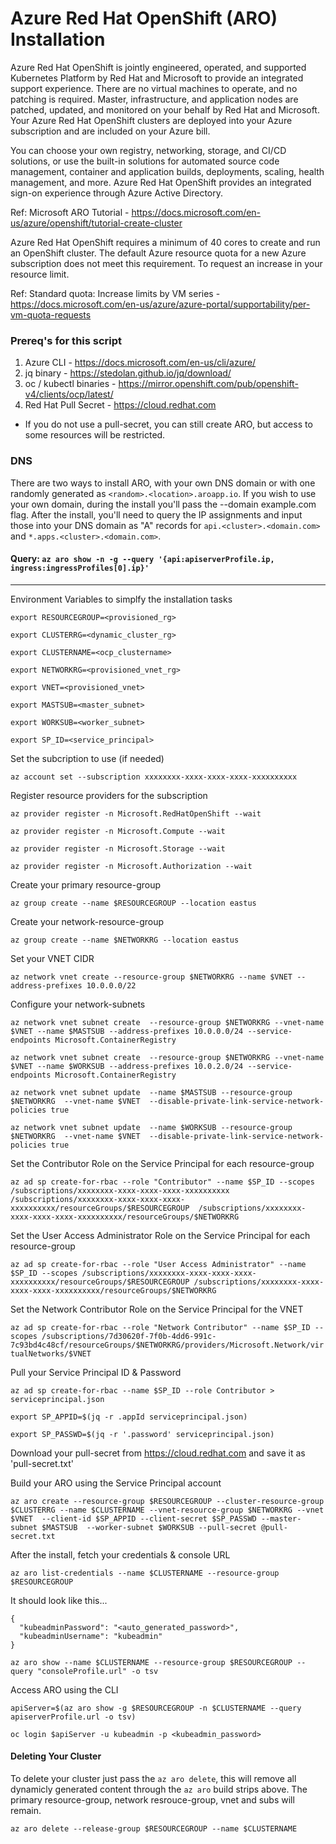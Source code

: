 # Azure Red Hat OpenShift (ARO) Installation
Azure Red Hat OpenShift is jointly engineered, operated, and supported Kubernetes Platform by Red Hat and Microsoft to provide an integrated support experience. There are no virtual machines to operate, and no patching is required. Master, infrastructure, and application nodes are patched, updated, and monitored on your behalf by Red Hat and Microsoft. Your Azure Red Hat OpenShift clusters are deployed into your Azure subscription and are included on your Azure bill.

You can choose your own registry, networking, storage, and CI/CD solutions, or use the built-in solutions for automated source code management, container and application builds, deployments, scaling, health management, and more. Azure Red Hat OpenShift provides an integrated sign-on experience through Azure Active Directory.

Ref: Microsoft ARO Tutorial - https://docs.microsoft.com/en-us/azure/openshift/tutorial-create-cluster

Azure Red Hat OpenShift requires a minimum of 40 cores to create and run an OpenShift cluster. The default Azure resource quota for a new Azure subscription does not meet this requirement. To request an increase in your resource limit.

Ref: Standard quota: Increase limits by VM series - https://docs.microsoft.com/en-us/azure/azure-portal/supportability/per-vm-quota-requests

### Prereq's for this script
1. Azure CLI - https://docs.microsoft.com/en-us/cli/azure/
2. jq binary - https://stedolan.github.io/jq/download/
3. oc / kubectl binaries - https://mirror.openshift.com/pub/openshift-v4/clients/ocp/latest/
4. Red Hat Pull Secret - https://cloud.redhat.com 
* If you do not use a pull-secret, you can still create ARO, but access to some resources will be restricted.

### DNS
There are two ways to install ARO, with your own DNS domain or with one randomly generated as `<random>.<location>.aroapp.io`. If you wish to use your own domain, during the install you'll pass the --domain example.com flag. After the install, you'll need to query the IP assignments and input those into your DNS domain as "A" records for `api.<cluster>.<domain.com>` and `*.apps.<cluster>.<domain.com>`.

#### Query: `az aro show -n -g --query '{api:apiserverProfile.ip, ingress:ingressProfiles[0].ip}'`


----
Environment Variables to simplfy the installation tasks
```
export RESOURCEGROUP=<provisioned_rg>

export CLUSTERRG=<dynamic_cluster_rg>

export CLUSTERNAME=<ocp_clustername>

export NETWORKRG=<provisioned_vnet_rg>

export VNET=<provisioned_vnet>

export MASTSUB=<master_subnet>

export WORKSUB=<worker_subnet>

export SP_ID=<service_principal>
```

Set the subcription to use (if needed)

`az account set --subscription xxxxxxxx-xxxx-xxxx-xxxx-xxxxxxxxxx`

Register resource providers for the subscription

```
az provider register -n Microsoft.RedHatOpenShift --wait

az provider register -n Microsoft.Compute --wait

az provider register -n Microsoft.Storage --wait

az provider register -n Microsoft.Authorization --wait
```

Create your primary resource-group

`az group create --name $RESOURCEGROUP --location eastus`

Create your network-resource-group

`az group create --name $NETWORKRG --location eastus`

Set your VNET CIDR

`az network vnet create --resource-group $NETWORKRG --name $VNET --address-prefixes 10.0.0.0/22`

Configure your network-subnets

`az network vnet subnet create  --resource-group $NETWORKRG --vnet-name $VNET --name $MASTSUB --address-prefixes 10.0.0.0/24 --service-endpoints Microsoft.ContainerRegistry`

`az network vnet subnet create  --resource-group $NETWORKRG --vnet-name $VNET --name $WORKSUB --address-prefixes 10.0.2.0/24 --service-endpoints Microsoft.ContainerRegistry`

`az network vnet subnet update  --name $MASTSUB --resource-group $NETWORKRG  --vnet-name $VNET  --disable-private-link-service-network-policies true`

`az network vnet subnet update  --name $WORKSUB --resource-group $NETWORKRG  --vnet-name $VNET  --disable-private-link-service-network-policies true`

Set the Contributor Role on the Service Principal for each resource-group

`az ad sp create-for-rbac --role "Contributor" --name $SP_ID --scopes /subscriptions/xxxxxxxx-xxxx-xxxx-xxxx-xxxxxxxxxx /subscriptions/xxxxxxxx-xxxx-xxxx-xxxx-xxxxxxxxxx/resourceGroups/$RESOURCEGROUP  /subscriptions/xxxxxxxx-xxxx-xxxx-xxxx-xxxxxxxxxx/resourceGroups/$NETWORKRG`

Set the User Access Administrator Role on the Service Principal for each resource-group

`az ad sp create-for-rbac --role "User Access Administrator" --name $SP_ID --scopes /subscriptions/xxxxxxxx-xxxx-xxxx-xxxx-xxxxxxxxxx/resourceGroups/$RESOURCEGROUP /subscriptions/xxxxxxxx-xxxx-xxxx-xxxx-xxxxxxxxxx/resourceGroups/$NETWORKRG`

Set the Network Contributor Role on the Service Principal for the VNET

`az ad sp create-for-rbac --role "Network Contributor" --name $SP_ID --scopes /subscriptions/7d30620f-7f0b-4dd6-991c-7c93bd4c48cf/resourceGroups/$NETWORKRG/providers/Microsoft.Network/virtualNetworks/$VNET`

Pull your Service Principal ID & Password

`az ad sp create-for-rbac --name $SP_ID --role Contributor > serviceprincipal.json`

```
export SP_APPID=$(jq -r .appId serviceprincipal.json)

export SP_PASSWD=$(jq -r '.password' serviceprincipal.json)
```

Download your pull-secret from https://cloud.redhat.com and save it as 'pull-secret.txt'

Build your ARO using the Service Principal account

`az aro create --resource-group $RESOURCEGROUP --cluster-resource-group $CLUSTERRG --name $CLUSTERNAME --vnet-resource-group $NETWORKRG --vnet $VNET  --client-id $SP_APPID --client-secret $SP_PASSWD --master-subnet $MASTSUB  --worker-subnet $WORKSUB --pull-secret @pull-secret.txt`

After the install, fetch your credentials & console URL

`az aro list-credentials --name $CLUSTERNAME --resource-group $RESOURCEGROUP`

It should look like this...
```
{
  "kubeadminPassword": "<auto_generated_password>",
  "kubeadminUsername": "kubeadmin"
}
```

`az aro show --name $CLUSTERNAME --resource-group $RESOURCEGROUP --query "consoleProfile.url" -o tsv`

Access ARO using the CLI

`apiServer=$(az aro show -g $RESOURCEGROUP -n $CLUSTERNAME --query apiserverProfile.url -o tsv)`

`oc login $apiServer -u kubeadmin -p <kubeadmin_password>`

#### Deleting Your Cluster

To delete your cluster just pass the `az aro delete`, this will remove all dynamicly generated content through the `az aro` build strips above. The primary resource-group, network resrouce-group, vnet and subs will remain.

`az aro delete --release-group $RESOURCEGROUP --name $CLUSTERNAME`